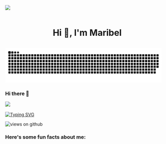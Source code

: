 
<!--horizontal divider(gradiant)-->
<img src="https://user-images.githubusercontent.com/73097560/115834477-dbab4500-a447-11eb-908a-139a6edaec5c.gif">

<!--h1 without bottom border-->
<div id="user-content-toc">
  <ul align="center">
    <summary><h1 style="display: inline-block">Hi 👋, I'm Maribel</h1></summary>
  </ul>
</div>


<!--- snake -->
<div align="center">
  <img  src="https://github.com/1999AZZAR/1999AZZAR/blob/main/resources/img/grid-snake.svg"
       alt="snake" /></a>
</div>




### Hi there 👋

<img src="https://profile-counter.glitch.me/Ahmad-shaikh575/count.svg">


[![Typing SVG](https://readme-typing-svg.herokuapp.com?font=Architects+Daughter&color=7AF79A&size=30&lines=Hey!+It's+Maribel!;I'm+a+web+Developer...;I'm+Cibersegurity;And+I'm+a+proud+Colombiana)](https://git.io/typing-svg)

<img src="https://komarev.com/ghpvc/?username=Maribel-shaikh575&label=Views&color=brightgreen&style=flat-square" alt="views on github" />

<h3> Here's some fun facts about me: </h3>

